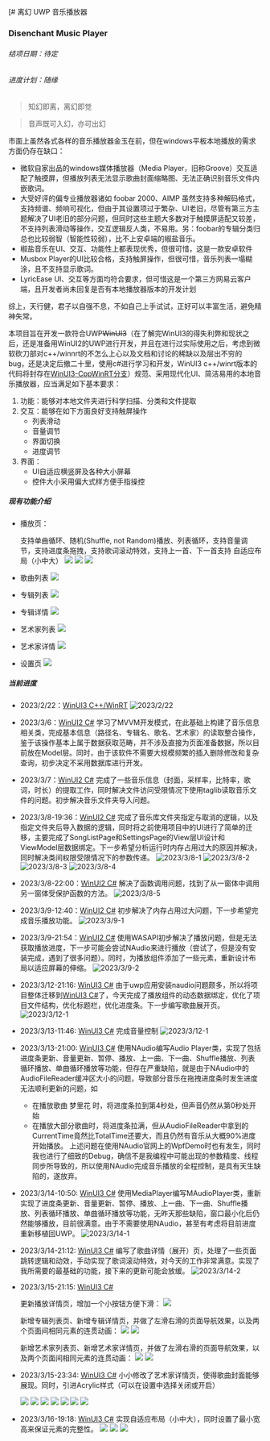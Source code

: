[# 离幻 UWP 音乐播放器
### Disenchant Music Player

###### 结项日期：待定
###### 进度计划：随缘

> 知幻即离，离幻即觉

> 音声既可入幻，亦可出幻

市面上虽然各式各样的音乐播放器金玉在前，但在windows平板本地播放的需求方面仍存在缺口：
- 微软自家出品的windows媒体播放器（Media Player，旧称Groove）交互适配了触摸屏，但播放列表无法显示歌曲封面缩略图、无法正确识别音乐文件内嵌歌词。
- 大受好评的偏专业播放器诸如 foobar 2000、AIMP 虽然支持多种解码格式，支持频谱、频响可视化，但由于其设置项过于繁杂、UI老旧，尽管有第三方主题解决了UI老旧的部分问题，但同时这些主题大多数对于触摸屏适配又较差，不支持列表滑动等操作，交互逻辑反人类，不易用。另：foobar的专辑分类归总也比较弱智（智能性较弱），比不上安卓端的椒盐音乐。
- 椒盐音乐在UI、交互、功能性上都表现优秀，但很可惜，这是一款安卓软件
- Musbox Player的UI比较合格，支持触屏操作，但很可惜，音乐列表一塌糊涂，且不支持显示歌词。
- LyricEase UI、交互等方面均符合要求，但可惜这是一个第三方网易云客户端，且开发者尚未回复是否有本地播放器版本的开发计划

综上，天行健，君子以自强不息，不如自己上手试试，正好可以丰富生活，避免精神失常。


本项目旨在开发一款符合UWP~~WinUI3~~（在了解完WinUI3的得失利弊和现状之后，还是准备用WinUI2的UWP进行开发，并且在进行过实际使用之后，考虑到微软砍刀部对c++/winnrt的不怎么上心以及文档和讨论的稀缺以及层出不穷的bug，还是决定后撤二十里，使用c#进行学习和开发，WinUI3 c++/winrt版本的代码将封存在[WinUI3-CppWinRT分支](https://github.com/DenryDu/Disenchant-Music-Player/tree/WinUI3-CppWinRT)）规范、采用现代化UI、简洁易用的本地音乐播放器，应当满足如下基本要求：
1. 功能：能够对本地文件夹进行科学扫描、分类和文件提取
2. 交互：能够在如下方面良好支持触屏操作
    - 列表滑动
    - 音量调节
    - 界面切换
    - 进度调节
3. 界面：
    - UI自适应横竖屏及各种大小屏幕
    - 控件大小采用偏大式样方便手指操控
    
##### 现有功能介绍
- 播放页：
	
	支持单曲循环、随机(Shuffle, not Random)播放、列表循环，支持音量调节，支持进度条拖拽，支持歌词滚动特效，支持上一首、下一首支持
	自适应布局（小中大）
	![](https://github.com/DenryDu/Disenchant-Music-Player/blob/main/Images/Snipaste_2023-03-16_19-13-40.png)
	![](https://github.com/DenryDu/Disenchant-Music-Player/blob/main/Images/Snipaste_2023-03-16_19-14-47.png)
	![](https://github.com/DenryDu/Disenchant-Music-Player/blob/main/Images/Snipaste_2023-03-16_19-13-52.png)
- 歌曲列表
	![](https://github.com/DenryDu/Disenchant-Music-Player/blob/main/Images/Snipaste_2023-03-15_23-28-34.png)
- 专辑列表
	![](https://github.com/DenryDu/Disenchant-Music-Player/blob/main/Images/Snipaste_2023-03-15_23-28-46.png)
- 专辑详情
	![](https://github.com/DenryDu/Disenchant-Music-Player/blob/main/Images/Snipaste_2023-03-15_23-29-09.png)
- 艺术家列表
	![](https://github.com/DenryDu/Disenchant-Music-Player/blob/main/Images/Snipaste_2023-03-15_23-29-46.png)
- 艺术家详情
	![](https://github.com/DenryDu/Disenchant-Music-Player/blob/main/Images/Snipaste_2023-03-15_23-30-57.png)
- 设置页
	![](https://github.com/DenryDu/Disenchant-Music-Player/blob/main/Images/Snipaste_2023-03-15_23-31-12.png)


##### 当前进度

- 2023/2/22：[WinUI3 C++/WinRT](https://github.com/DenryDu/Disenchant-Music-Player/tree/WinUI3-CppWinRT)
	![2023/2/22](https://github.com/DenryDu/Disenchant-Music-Player/blob/main/Images/Snipaste_2023-02-22_17-32-19.png)

- 2023/3/6：[WinUI2 C#](https://github.com/DenryDu/Disenchant-Music-Player/tree/WinUI2-CSharp) 学习了MVVM开发模式，在此基础上构建了音乐信息相关类，完成基本信息（路径名、专辑名、歌名、艺术家）的读取整合操作，鉴于该操作基本上属于数据获取范畴，并不涉及直接为页面准备数据，所以目前放在Model层。同时，由于该软件不需要大规模频繁的插入删除修改和复杂查询，初步决定不采用数据库进行开发。
- 2023/3/7：[WinUI2 C#](https://github.com/DenryDu/Disenchant-Music-Player/tree/WinUI2-CSharp) 完成了一些音乐信息（封面，采样率，比特率，歌词，时长）的提取工作，同时解决文件访问受限情况下使用taglib读取音乐文件的问题。初步解决音乐文件夹导入问题。
- 2023/3/8-19:36：[WinUI2 C#](https://github.com/DenryDu/Disenchant-Music-Player/tree/WinUI2-CSharp) 完成了音乐库文件夹指定与取消的逻辑，以及指定文件夹后导入数据的逻辑，同时将之前使用项目中的UI进行了简单的迁移，主要完成了SongListPage和SettingsPage的View层UI设计和ViewModel层数据绑定。下一步希望分析运行时内存占用过大的原因并解决，同时解决类间权限受限情况下的参数传递。
	![2023/3/8-1](https://github.com/DenryDu/Disenchant-Music-Player/blob/main/Images/Snipaste_2023-03-08_19-35-02.png)
	![2023/3/8-2](https://github.com/DenryDu/Disenchant-Music-Player/blob/main/Images/Snipaste_2023-03-08_19-35-54.png)
	![2023/3/8-3](https://github.com/DenryDu/Disenchant-Music-Player/blob/main/Images/Snipaste_2023-03-08_19-36-11.png)
	![2023/3/8-4](https://github.com/DenryDu/Disenchant-Music-Player/blob/main/Images/Snipaste_2023-03-08_19-36-39.png)
- 2023/3/8-22:00：[WinUI2 C#](https://github.com/DenryDu/Disenchant-Music-Player/tree/WinUI2-CSharp) 解决了函数调用问题，找到了从一窗体中调用另一窗体受保护函数的方法。
	![2023/3/8-5](https://github.com/DenryDu/Disenchant-Music-Player/blob/main/Images/Snipaste_2023-03-08_22-00-51.png)
- 2023/3/9-12:40：[WinUI2 C#](https://github.com/DenryDu/Disenchant-Music-Player/tree/WinUI2-CSharp) 初步解决了内存占用过大问题，下一步希望完成音乐播放功能。
	![2023/3/9-1](https://github.com/DenryDu/Disenchant-Music-Player/blob/main/Images/Snipaste_2023-03-09_12-39-26.png)
- 2023/3/9-21:54：[WinUI2 C#](https://github.com/DenryDu/Disenchant-Music-Player/tree/WinUI2-CSharp) 使用WASAPI初步解决了播放问题，但是无法获取播放进度，下一步可能会尝试NAudio来进行播放（尝试了，但是没有安装完成，遇到了很多问题）。同时，为播放组件添加了一些元素，重新设计布局以适应屏幕的伸缩。
	![2023/3/9-2](https://github.com/DenryDu/Disenchant-Music-Player/blob/main/Images/Snipaste_2023-03-09_21-54-25.png)
- 2023/3/12-21:16: [WinUI3 C#](https://github.com/DenryDu/Disenchant-Music-Player/tree/WinUI3-CSharp) 由于uwp应用安装naudio问题颇多，所以将项目整体迁移到[WinUI3 C#](https://github.com/DenryDu/Disenchant-Music-Player/tree/WinUI3-CSharp)了，今天完成了播放组件的动态数据绑定，优化了项目文件结构，优化标题栏，优化进度条。下一步编写歌曲展开页。
	![2023/3/12-1](https://github.com/DenryDu/Disenchant-Music-Player/blob/main/Images/Snipaste_2023-03-12_21-15-09.png)
- 2023/3/13-11:46: [WinUI3 C#](https://github.com/DenryDu/Disenchant-Music-Player/tree/WinUI3-CSharp) 完成音量控制
	![2023/3/12-1](https://github.com/DenryDu/Disenchant-Music-Player/blob/main/Images/Snipaste_2023-03-13_11-43-31.png)	
- 2023/3/13-21:00: [WinUI3 C#](https://github.com/DenryDu/Disenchant-Music-Player/tree/WinUI3-CSharp) 使用NAudio编写Audio Player类，实现了包括进度条更新、音量更新、暂停、播放、上一曲、下一曲、Shuffle播放、列表循环播放、单曲循环播放等功能，但存在严重缺陷，就是由于NAudio中的AudioFileReader缓冲区大小的问题，导致部分音乐在拖拽进度条时发生进度无法顺利更新的问题，如
	- 在播放歌曲 梦里花 时，将进度条拉到第4秒处，但声音仍然从第0秒处开始
	- 在播放大部分歌曲时，将进度条拉满，但从AudioFileReader中拿到的CurrentTime竟然比TotalTime还要大，而且仍然有音乐从大概90%进度开始播放。
	上述问题在使用NAudio官网上的WpfDemo时也有发生，同时我也进行了细致的Debug，确信不是我编程中可能出现的参数精度、线程同步所导致的，所以使用NAudio完成音乐播放的全程控制，是具有天生缺陷的，遂放弃。
- 2023/3/14-10:50: [WinUI3 C#](https://github.com/DenryDu/Disenchant-Music-Player/tree/WinUI3-CSharp) 使用MediaPlayer编写MAudioPlayer类，重新实现了进度条更新、音量更新、暂停、播放、上一曲、下一曲、Shuffle播放、列表循环播放、单曲循环播放等功能，无昨天那些缺陷，窗口最小化后仍然能够播放，目前很满意。由于不需要使用NAudio，甚至有考虑将目前进度重新移植回UWP。
	![2023/3/14-1](https://github.com/DenryDu/Disenchant-Music-Player/blob/main/Images/Snipaste_2023-03-14_10-45-30.png)	
- 2023/3/14-21:12: [WinUI3 C#](https://github.com/DenryDu/Disenchant-Music-Player/tree/WinUI3-CSharp) 编写了歌曲详情（展开）页，处理了一些页面跳转逻辑和动效，手动实现了歌词滚动特效，对今天的工作非常满意。实现了我所需要的最基础的功能，接下来的更新可能会放缓。
	![2023/3/14-2](https://github.com/DenryDu/Disenchant-Music-Player/blob/main/Images/Snipaste_2023-03-14_21-12-21.png)	
- 2023/3/15-21:15: [WinUI3 C#](https://github.com/DenryDu/Disenchant-Music-Player/tree/WinUI3-CSharp) 
	
	更新播放详情页，增加一个小按钮方便下滑：
	![](https://github.com/DenryDu/Disenchant-Music-Player/blob/main/Images/Snipaste_2023-03-15_21-08-31.png)
	
	新增专辑列表页、新增专辑详情页，并做了左滑右滑的页面导航效果，以及两个页面间相同元素的连贯动画：
	![](https://github.com/DenryDu/Disenchant-Music-Player/blob/main/Images/Snipaste_2023-03-15_21-06-43.png)
	![](https://github.com/DenryDu/Disenchant-Music-Player/blob/main/Images/Snipaste_2023-03-15_21-07-09.png)	
	
	新增艺术家列表页、新增艺术家详情页，并做了左滑右滑的页面导航效果，以及两个页面间相同元素的连贯动画：
	![](https://github.com/DenryDu/Disenchant-Music-Player/blob/main/Images/Snipaste_2023-03-15_21-07-27.png)
	![](https://github.com/DenryDu/Disenchant-Music-Player/blob/main/Images/Snipaste_2023-03-15_21-07-55.png)
- 2023/3/15-23:34: [WinUI3 C#](https://github.com/DenryDu/Disenchant-Music-Player/tree/WinUI3-CSharp) 小小修改了艺术家详情页，使得歌曲封面能够展现。同时，引进Acrylic样式（可以在设置中选择关闭或开启）
	
	![](https://github.com/DenryDu/Disenchant-Music-Player/blob/main/Images/Snipaste_2023-03-15_23-30-13.png)
	![](https://github.com/DenryDu/Disenchant-Music-Player/blob/main/Images/Snipaste_2023-03-15_23-28-34.png)
	![](https://github.com/DenryDu/Disenchant-Music-Player/blob/main/Images/Snipaste_2023-03-15_23-28-46.png)
	![](https://github.com/DenryDu/Disenchant-Music-Player/blob/main/Images/Snipaste_2023-03-15_23-29-09.png)
	![](https://github.com/DenryDu/Disenchant-Music-Player/blob/main/Images/Snipaste_2023-03-15_23-29-46.png)
	![](https://github.com/DenryDu/Disenchant-Music-Player/blob/main/Images/Snipaste_2023-03-15_23-30-57.png)
	![](https://github.com/DenryDu/Disenchant-Music-Player/blob/main/Images/Snipaste_2023-03-15_23-31-12.png)
- 2023/3/16-19:18: [WinUI3 C#](https://github.com/DenryDu/Disenchant-Music-Player/tree/WinUI3-CSharp) 实现自适应布局（小中大），同时设置了最小宽高来保证元素的完整性。
	![](https://github.com/DenryDu/Disenchant-Music-Player/blob/main/Images/Snipaste_2023-03-16_19-13-40.png)
	![](https://github.com/DenryDu/Disenchant-Music-Player/blob/main/Images/Snipaste_2023-03-16_19-14-47.png)
	![](https://github.com/DenryDu/Disenchant-Music-Player/blob/main/Images/Snipaste_2023-03-16_19-13-52.png)
